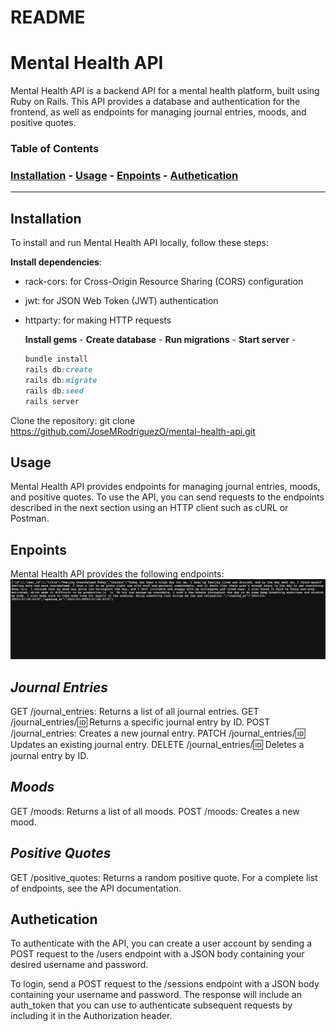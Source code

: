 # README

# Mental Health API

Mental Health API is a backend API for a mental health platform, built using Ruby on Rails. This API provides a database and authentication for the frontend, as well as endpoints for managing journal entries, moods, and positive quotes.

### Table of Contents

### [Installation](#Installation) - [Usage](#Usage) - [Enpoints](#Endpoints) - [Authetication](#Authetication)

---

## Installation <a name="Installation"></a>

To install and run Mental Health API locally, follow these steps:

**Install dependencies**:

- rack-cors: for Cross-Origin Resource Sharing (CORS) configuration
- jwt: for JSON Web Token (JWT) authentication
- httparty: for making HTTP requests

  **Install gems** -
  **Create database** -
  **Run migrations** -
  **Start server** -

  ```ruby
  bundle install
  rails db:create
  rails db:migrate
  rails db:seed
  rails server
  ```

Clone the repository: git clone https://github.com/JoseMRodriguezO/mental-health-api.git

## Usage <a name="Usage"></a>

Mental Health API provides endpoints for managing journal entries, moods, and positive quotes. To use the API, you can send requests to the endpoints described in the next section using an HTTP client such as cURL or Postman.

## Enpoints <a name="Enpoints"></a>

Mental Health API provides the following endpoints:
![](screenshot.png)

## _Journal Entries_

GET /journal_entries: Returns a list of all journal entries.
GET /journal_entries/:id: Returns a specific journal entry by ID.
POST /journal_entries: Creates a new journal entry.
PATCH /journal_entries/:id: Updates an existing journal entry.
DELETE /journal_entries/:id: Deletes a journal entry by ID.

## _Moods_

GET /moods: Returns a list of all moods.
POST /moods: Creates a new mood.

## _Positive Quotes_

GET /positive_quotes: Returns a random positive quote.
For a complete list of endpoints, see the API documentation.

## Authetication <a name="Authetication"></a>

To authenticate with the API, you can create a user account by sending a POST request to the /users endpoint with a JSON body containing your desired username and password.

To login, send a POST request to the /sessions endpoint with a JSON body containing your username and password. The response will include an auth_token that you can use to authenticate subsequent requests by including it in the Authorization header.
